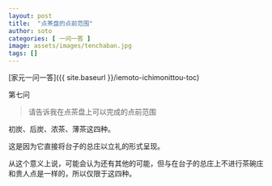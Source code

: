 ```yaml
---
layout: post
title:  "点茶盘的点前范围"
author: soto
categories: [ 一问一答 ]
image: assets/images/tenchaban.jpg
tags: []
---
```


[家元一问一答]({{ site.baseurl }}/iemoto-ichimonittou-toc)

第七问

> 请告诉我在点茶盘上可以完成的点前范围

初炭、后炭、浓茶、薄茶这四种。

这是因为它直接将台子的总庄以立礼的形式呈现。

从这个意义上说，可能会认为还有其他的可能，但与在台子的总庄上不进行茶碗庄和贵人点是一样的，所以仅限于这四种。
